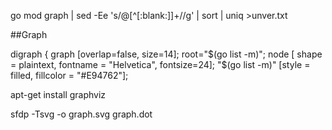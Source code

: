 go mod graph | sed -Ee 's/@[^[:blank:]]+//g' | sort | uniq >unver.txt

##Graph

digraph {
graph [overlap=false, size=14];
root="$(go list -m)";
node [ shape = plaintext, fontname = "Helvetica",
fontsize=24];
"$(go list -m)" [style = filled,
fillcolor = "#E94762"];

apt-get install graphviz


sfdp -Tsvg -o graph.svg graph.dot